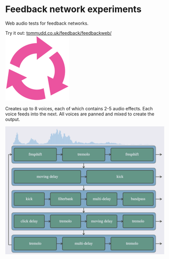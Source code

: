 # Feedback network experiments
Web audio tests for feedback networks.

Try it out: 
[tommudd.co.uk/feedback/feedbackweb/](https://tommudd.co.uk/feedback/feedbackweb/)
![Loo symbol](images/loop.png)

Creates up to 8 voices, each of which contains 2-5 audio effects.
Each voice feeds into the next. All voices are panned and mixed to create the output.

![Image of feedback network in action, showing a number of voices and audio effects in a loop](images/fb-network.png)

